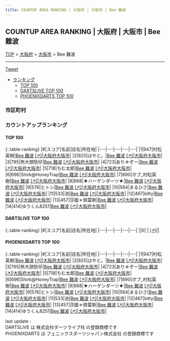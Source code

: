 ```yaml
---
title: COUNTUP AREA RANKING | 大阪府 | 大阪市 | Bee 難波
---
```

## COUNTUP AREA RANKING | 大阪府 | 大阪市 | Bee 難波

[TOP](/darts/rank/) > [大阪府](/darts/rank/大阪府/) > [大阪市](/darts/rank/大阪府/大阪市/) > Bee 難波

___

<a href="https://twitter.com/share?ref_src=twsrc%5Etfw" data-text="COUNTUP AREA RANKING | 大阪府大阪市Bee 難波" class="twitter-share-button" data-hashtags="DARTSLIVE,PHOENIXDARTS,darts,ダーツ" data-show-count="false">Tweet</a>

* [ランキング](#カウントアップランキング)
    * [TOP 100](#top-100)
    * [DARTSLIVE TOP 100](#dartslive-top-100)
    * [PHOENIXDARTS TOP 100](#phoenixdarts-top-100)

### 市区町村

<ul>

</ul>

### カウントアップランキング

#### TOP 100



{:.table-ranking}
|#|スコア|名前|店名|所在地|
|---|---|---|---|---|
|1|947|<span class="rank-name-pd"><span class="pro-icon-pd"></span>村松 英樹</span>|<a href="/darts/rank/shops/90864.html">Bee 難波</a> <a href="https://vs.phoenixdarts.com/jp/shop/shopDetailInfo/s_90864?s_seq=90864">[↗]</a>|<a href="/darts/rank/大阪府/大阪市">大阪府大阪市</a>|
|2|825|<span class="rank-name-pd">はやと。</span>|<a href="/darts/rank/shops/90864.html">Bee 難波</a> <a href="https://vs.phoenixdarts.com/jp/shop/shopDetailInfo/s_90864?s_seq=90864">[↗]</a>|<a href="/darts/rank/大阪府/大阪市">大阪府大阪市</a>|
|3|795|<span class="rank-name-pd">熊大頭愁仔</span>|<a href="/darts/rank/shops/90864.html">Bee 難波</a> <a href="https://vs.phoenixdarts.com/jp/shop/shopDetailInfo/s_90864?s_seq=90864">[↗]</a>|<a href="/darts/rank/大阪府/大阪市">大阪府大阪市</a>|
|4|723|<span class="rank-name-pd">あり☆ぞー</span>|<a href="/darts/rank/shops/90864.html">Bee 難波</a> <a href="https://vs.phoenixdarts.com/jp/shop/shopDetailInfo/s_90864?s_seq=90864">[↗]</a>|<a href="/darts/rank/大阪府/大阪市">大阪府大阪市</a>|
|5|718|<span class="rank-name-pd">ちむ太郎</span>|<a href="/darts/rank/shops/90864.html">Bee 難波</a> <a href="https://vs.phoenixdarts.com/jp/shop/shopDetailInfo/s_90864?s_seq=90864">[↗]</a>|<a href="/darts/rank/大阪府/大阪市">大阪府大阪市</a>|
|6|696|<span class="rank-name-pd">Shirk@HoneyTrap</span>|<a href="/darts/rank/shops/90864.html">Bee 難波</a> <a href="https://vs.phoenixdarts.com/jp/shop/shopDetailInfo/s_90864?s_seq=90864">[↗]</a>|<a href="/darts/rank/大阪府/大阪市">大阪府大阪市</a>|
|7|690|<span class="rank-name-pd">ボブ_村松英樹</span>|<a href="/darts/rank/shops/90864.html">Bee 難波</a> <a href="https://vs.phoenixdarts.com/jp/shop/shopDetailInfo/s_90864?s_seq=90864">[↗]</a>|<a href="/darts/rank/大阪府/大阪市">大阪府大阪市</a>|
|8|668|<span class="rank-name-pd">★ハーゲンダーツ★</span>|<a href="/darts/rank/shops/90864.html">Bee 難波</a> <a href="https://vs.phoenixdarts.com/jp/shop/shopDetailInfo/s_90864?s_seq=90864">[↗]</a>|<a href="/darts/rank/大阪府/大阪市">大阪府大阪市</a>|
|9|576|<span class="rank-name-pd">ヒトシ</span>|<a href="/darts/rank/shops/90864.html">Bee 難波</a> <a href="https://vs.phoenixdarts.com/jp/shop/shopDetailInfo/s_90864?s_seq=90864">[↗]</a>|<a href="/darts/rank/大阪府/大阪市">大阪府大阪市</a>|
|10|564|<span class="rank-name-pd">まるひさ</span>|<a href="/darts/rank/shops/90864.html">Bee 難波</a> <a href="https://vs.phoenixdarts.com/jp/shop/shopDetailInfo/s_90864?s_seq=90864">[↗]</a>|<a href="/darts/rank/大阪府/大阪市">大阪府大阪市</a>|
|11|533|<span class="rank-name-pd">池</span>|<a href="/darts/rank/shops/90864.html">Bee 難波</a> <a href="https://vs.phoenixdarts.com/jp/shop/shopDetailInfo/s_90864?s_seq=90864">[↗]</a>|<a href="/darts/rank/大阪府/大阪市">大阪府大阪市</a>|
|12|467|<span class="rank-name-pd">kitty</span>|<a href="/darts/rank/shops/90864.html">Bee 難波</a> <a href="https://vs.phoenixdarts.com/jp/shop/shopDetailInfo/s_90864?s_seq=90864">[↗]</a>|<a href="/darts/rank/大阪府/大阪市">大阪府大阪市</a>|
|13|457|<span class="rank-name-pd">莎圖＊佩雷斯</span>|<a href="/darts/rank/shops/90864.html">Bee 難波</a> <a href="https://vs.phoenixdarts.com/jp/shop/shopDetailInfo/s_90864?s_seq=90864">[↗]</a>|<a href="/darts/rank/大阪府/大阪市">大阪府大阪市</a>|
|14|414|<span class="rank-name-pd">ゆうくん8251</span>|<a href="/darts/rank/shops/90864.html">Bee 難波</a> <a href="https://vs.phoenixdarts.com/jp/shop/shopDetailInfo/s_90864?s_seq=90864">[↗]</a>|<a href="/darts/rank/大阪府/大阪市">大阪府大阪市</a>|


#### DARTSLIVE TOP 100



{:.table-ranking}
|#|スコア|名前|店名|所在地|
|---|---|---|---|---|
||0|<span class="rank-name-dl"> </span>|<a href="/darts/rank/shops/.html"></a> <a href="">[↗]</a>|<a href="/darts/rank//"></a>|


#### PHOENIXDARTS TOP 100



{:.table-ranking}
|#|スコア|名前|店名|所在地|
|---|---|---|---|---|
|1|947|<span class="rank-name-pd"><span class="pro-icon-pd"></span>村松 英樹</span>|<a href="/darts/rank/shops/90864.html">Bee 難波</a> <a href="https://vs.phoenixdarts.com/jp/shop/shopDetailInfo/s_90864?s_seq=90864">[↗]</a>|<a href="/darts/rank/大阪府/大阪市">大阪府大阪市</a>|
|2|825|<span class="rank-name-pd">はやと。</span>|<a href="/darts/rank/shops/90864.html">Bee 難波</a> <a href="https://vs.phoenixdarts.com/jp/shop/shopDetailInfo/s_90864?s_seq=90864">[↗]</a>|<a href="/darts/rank/大阪府/大阪市">大阪府大阪市</a>|
|3|795|<span class="rank-name-pd">熊大頭愁仔</span>|<a href="/darts/rank/shops/90864.html">Bee 難波</a> <a href="https://vs.phoenixdarts.com/jp/shop/shopDetailInfo/s_90864?s_seq=90864">[↗]</a>|<a href="/darts/rank/大阪府/大阪市">大阪府大阪市</a>|
|4|723|<span class="rank-name-pd">あり☆ぞー</span>|<a href="/darts/rank/shops/90864.html">Bee 難波</a> <a href="https://vs.phoenixdarts.com/jp/shop/shopDetailInfo/s_90864?s_seq=90864">[↗]</a>|<a href="/darts/rank/大阪府/大阪市">大阪府大阪市</a>|
|5|718|<span class="rank-name-pd">ちむ太郎</span>|<a href="/darts/rank/shops/90864.html">Bee 難波</a> <a href="https://vs.phoenixdarts.com/jp/shop/shopDetailInfo/s_90864?s_seq=90864">[↗]</a>|<a href="/darts/rank/大阪府/大阪市">大阪府大阪市</a>|
|6|696|<span class="rank-name-pd">Shirk@HoneyTrap</span>|<a href="/darts/rank/shops/90864.html">Bee 難波</a> <a href="https://vs.phoenixdarts.com/jp/shop/shopDetailInfo/s_90864?s_seq=90864">[↗]</a>|<a href="/darts/rank/大阪府/大阪市">大阪府大阪市</a>|
|7|690|<span class="rank-name-pd">ボブ_村松英樹</span>|<a href="/darts/rank/shops/90864.html">Bee 難波</a> <a href="https://vs.phoenixdarts.com/jp/shop/shopDetailInfo/s_90864?s_seq=90864">[↗]</a>|<a href="/darts/rank/大阪府/大阪市">大阪府大阪市</a>|
|8|668|<span class="rank-name-pd">★ハーゲンダーツ★</span>|<a href="/darts/rank/shops/90864.html">Bee 難波</a> <a href="https://vs.phoenixdarts.com/jp/shop/shopDetailInfo/s_90864?s_seq=90864">[↗]</a>|<a href="/darts/rank/大阪府/大阪市">大阪府大阪市</a>|
|9|576|<span class="rank-name-pd">ヒトシ</span>|<a href="/darts/rank/shops/90864.html">Bee 難波</a> <a href="https://vs.phoenixdarts.com/jp/shop/shopDetailInfo/s_90864?s_seq=90864">[↗]</a>|<a href="/darts/rank/大阪府/大阪市">大阪府大阪市</a>|
|10|564|<span class="rank-name-pd">まるひさ</span>|<a href="/darts/rank/shops/90864.html">Bee 難波</a> <a href="https://vs.phoenixdarts.com/jp/shop/shopDetailInfo/s_90864?s_seq=90864">[↗]</a>|<a href="/darts/rank/大阪府/大阪市">大阪府大阪市</a>|
|11|533|<span class="rank-name-pd">池</span>|<a href="/darts/rank/shops/90864.html">Bee 難波</a> <a href="https://vs.phoenixdarts.com/jp/shop/shopDetailInfo/s_90864?s_seq=90864">[↗]</a>|<a href="/darts/rank/大阪府/大阪市">大阪府大阪市</a>|
|12|467|<span class="rank-name-pd">kitty</span>|<a href="/darts/rank/shops/90864.html">Bee 難波</a> <a href="https://vs.phoenixdarts.com/jp/shop/shopDetailInfo/s_90864?s_seq=90864">[↗]</a>|<a href="/darts/rank/大阪府/大阪市">大阪府大阪市</a>|
|13|457|<span class="rank-name-pd">莎圖＊佩雷斯</span>|<a href="/darts/rank/shops/90864.html">Bee 難波</a> <a href="https://vs.phoenixdarts.com/jp/shop/shopDetailInfo/s_90864?s_seq=90864">[↗]</a>|<a href="/darts/rank/大阪府/大阪市">大阪府大阪市</a>|
|14|414|<span class="rank-name-pd">ゆうくん8251</span>|<a href="/darts/rank/shops/90864.html">Bee 難波</a> <a href="https://vs.phoenixdarts.com/jp/shop/shopDetailInfo/s_90864?s_seq=90864">[↗]</a>|<a href="/darts/rank/大阪府/大阪市">大阪府大阪市</a>|


<div class="footer border-top border-gray-light mt-5 pt-3 text-right text-gray">
    last update : <span style="font-weight: italic" id="foot_last_modified"></span><br />
    DARTSLIVE は 株式会社ダーツライブ社 の登録商標です<br />
    PHOENIXDARTS は フェニックスダーツジャパン株式会社 の登録商標です<br />
</div>

<script src="https://cdnjs.cloudflare.com/ajax/libs/jquery.tablesorter/2.31.3/js/jquery.tablesorter.min.js" integrity="sha512-qzgd5cYSZcosqpzpn7zF2ZId8f/8CHmFKZ8j7mU4OUXTNRd5g+ZHBPsgKEwoqxCtdQvExE5LprwwPAgoicguNg==" crossorigin="anonymous" referrerpolicy="no-referrer"></script>
<link rel="stylesheet" href="https://cdnjs.cloudflare.com/ajax/libs/jquery.tablesorter/2.31.3/css/theme.default.min.css" integrity="sha512-wghhOJkjQX0Lh3NSWvNKeZ0ZpNn+SPVXX1Qyc9OCaogADktxrBiBdKGDoqVUOyhStvMBmJQ8ZdMHiR3wuEq8+w==" crossorigin="anonymous" referrerpolicy="no-referrer" />
<script>
$(function() {
    $(".table-ranking").tablesorter({sortList:[[0, 0]]});
    $("#foot_last_modified").text(formatDate(new Date(document.lastModified), 'yyyy-MM-dd HH:mm:ss'));
});
</script>

<script async src="https://platform.twitter.com/widgets.js" charset="utf-8"></script>